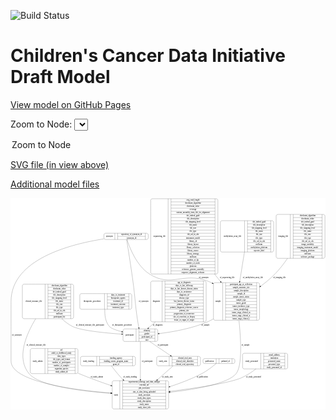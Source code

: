 <link rel='stylesheet' href="assets/style.css">
<link rel='stylesheet' href="https://unpkg.com/leaflet@1.5.1/dist/leaflet.css" integrity="sha512-xwE/Az9zrjBIphAcBb3F6JVqxf46+CDLwfLMHloNu6KEQCAWi6HcDUbeOfBIptF7tcCzusKFjFw2yuvEpDL9wQ==" crossorigin="">
<script type="text/javascript" src="https://code.jquery.com/jquery-3.2.1.min.js"></script>
<script type="text/javascript"  src="https://unpkg.com/leaflet@1.5.1/dist/leaflet.js"></script>
<script type="text/javascript" src="assets/actions.js"></script>

![Build Status](https://github.com/CBIIT/ccdi-model/actions/workflows/model-test-and-deploy.yml/badge.svg)

# Children's Cancer Data Initiative Draft Model

[View model on GitHub Pages](https://cbiit.github.io/ccdi-model/)



Zoom to Node: <select id="node_select">
  <option value="">Zoom to Node</option>
</select>
<div id="model"></div>

<p>
<a href="./model-desc/ccdi-model.svg">SVG file (in view above)</a>
<p>
<a href="./model-desc">Additional model files</a>
<div id='graph' style='display:off;'>
<svg width="2311pt" height="1551pt"
 viewBox="0.00 0.00 2311.00 1551.00" xmlns="http://www.w3.org/2000/svg" xmlns:xlink="http://www.w3.org/1999/xlink">
<g id="graph0" class="graph" transform="scale(1 1) rotate(0) translate(4 1547)">
<title>Perl</title>
<polygon fill="#ffffff" stroke="transparent" points="-4,4 -4,-1547 2307,-1547 2307,4 -4,4"/>
<!-- study_arm -->
<g id="node1" class="node">
<title>study_arm</title>
<path fill="none" stroke="#000000" d="M1080.5,-317C1080.5,-317 1377.5,-317 1377.5,-317 1383.5,-317 1389.5,-323 1389.5,-329 1389.5,-329 1389.5,-374 1389.5,-374 1389.5,-380 1383.5,-386 1377.5,-386 1377.5,-386 1080.5,-386 1080.5,-386 1074.5,-386 1068.5,-380 1068.5,-374 1068.5,-374 1068.5,-329 1068.5,-329 1068.5,-323 1074.5,-317 1080.5,-317"/>
<text text-anchor="middle" x="1114.5" y="-347.8" font-family="Times,serif" font-size="14.00" fill="#000000">study_arm</text>
<polyline fill="none" stroke="#000000" points="1160.5,-317 1160.5,-386 "/>
<text text-anchor="middle" x="1171" y="-347.8" font-family="Times,serif" font-size="14.00" fill="#000000"> </text>
<polyline fill="none" stroke="#000000" points="1181.5,-317 1181.5,-386 "/>
<text text-anchor="middle" x="1275" y="-370.8" font-family="Times,serif" font-size="14.00" fill="#000000">clinical_trial_arm</text>
<polyline fill="none" stroke="#000000" points="1181.5,-363 1368.5,-363 "/>
<text text-anchor="middle" x="1275" y="-347.8" font-family="Times,serif" font-size="14.00" fill="#000000">clinical_trial_identifier</text>
<polyline fill="none" stroke="#000000" points="1181.5,-340 1368.5,-340 "/>
<text text-anchor="middle" x="1275" y="-324.8" font-family="Times,serif" font-size="14.00" fill="#000000">clinical_trial_repository</text>
<polyline fill="none" stroke="#000000" points="1368.5,-317 1368.5,-386 "/>
<text text-anchor="middle" x="1379" y="-347.8" font-family="Times,serif" font-size="14.00" fill="#000000"> </text>
</g>
<!-- study -->
<g id="node8" class="node">
<title>study</title>
<path fill="none" stroke="#000000" d="M754,-.5C754,-.5 1144,-.5 1144,-.5 1150,-.5 1156,-6.5 1156,-12.5 1156,-12.5 1156,-195.5 1156,-195.5 1156,-201.5 1150,-207.5 1144,-207.5 1144,-207.5 754,-207.5 754,-207.5 748,-207.5 742,-201.5 742,-195.5 742,-195.5 742,-12.5 742,-12.5 742,-6.5 748,-.5 754,-.5"/>
<text text-anchor="middle" x="770" y="-100.3" font-family="Times,serif" font-size="14.00" fill="#000000">study</text>
<polyline fill="none" stroke="#000000" points="798,-.5 798,-207.5 "/>
<text text-anchor="middle" x="808.5" y="-100.3" font-family="Times,serif" font-size="14.00" fill="#000000"> </text>
<polyline fill="none" stroke="#000000" points="819,-.5 819,-207.5 "/>
<text text-anchor="middle" x="977" y="-192.3" font-family="Times,serif" font-size="14.00" fill="#000000">experimental_strategy_and_data_subtype</text>
<polyline fill="none" stroke="#000000" points="819,-184.5 1135,-184.5 "/>
<text text-anchor="middle" x="977" y="-169.3" font-family="Times,serif" font-size="14.00" fill="#000000">external_url</text>
<polyline fill="none" stroke="#000000" points="819,-161.5 1135,-161.5 "/>
<text text-anchor="middle" x="977" y="-146.3" font-family="Times,serif" font-size="14.00" fill="#000000">phs_accession</text>
<polyline fill="none" stroke="#000000" points="819,-138.5 1135,-138.5 "/>
<text text-anchor="middle" x="977" y="-123.3" font-family="Times,serif" font-size="14.00" fill="#000000">size_of_data_being_uploaded</text>
<polyline fill="none" stroke="#000000" points="819,-115.5 1135,-115.5 "/>
<text text-anchor="middle" x="977" y="-100.3" font-family="Times,serif" font-size="14.00" fill="#000000">study_acronym</text>
<polyline fill="none" stroke="#000000" points="819,-92.5 1135,-92.5 "/>
<text text-anchor="middle" x="977" y="-77.3" font-family="Times,serif" font-size="14.00" fill="#000000">study_data_types</text>
<polyline fill="none" stroke="#000000" points="819,-69.5 1135,-69.5 "/>
<text text-anchor="middle" x="977" y="-54.3" font-family="Times,serif" font-size="14.00" fill="#000000">study_description</text>
<polyline fill="none" stroke="#000000" points="819,-46.5 1135,-46.5 "/>
<text text-anchor="middle" x="977" y="-31.3" font-family="Times,serif" font-size="14.00" fill="#000000">study_name</text>
<polyline fill="none" stroke="#000000" points="819,-23.5 1135,-23.5 "/>
<text text-anchor="middle" x="977" y="-8.3" font-family="Times,serif" font-size="14.00" fill="#000000">study_short_title</text>
<polyline fill="none" stroke="#000000" points="1135,-.5 1135,-207.5 "/>
<text text-anchor="middle" x="1145.5" y="-100.3" font-family="Times,serif" font-size="14.00" fill="#000000"> </text>
</g>
<!-- study_arm&#45;&gt;study -->
<g id="edge19" class="edge">
<title>study_arm&#45;&gt;study</title>
<path fill="none" stroke="#000000" d="M1189.7724,-316.8256C1159.459,-290.0308 1115.7369,-251.3835 1073.846,-214.3549"/>
<polygon fill="#000000" stroke="#000000" points="1076.1341,-211.7061 1066.3235,-207.7056 1071.498,-216.9509 1076.1341,-211.7061"/>
<text text-anchor="middle" x="1146.5" y="-229.8" font-family="Times,serif" font-size="14.00" fill="#000000">of_study_arm</text>
</g>
<!-- clinical_measure_file -->
<g id="node2" class="node">
<title>clinical_measure_file</title>
<path fill="none" stroke="#000000" d="M95,-662.5C95,-662.5 447,-662.5 447,-662.5 453,-662.5 459,-668.5 459,-674.5 459,-674.5 459,-903.5 459,-903.5 459,-909.5 453,-915.5 447,-915.5 447,-915.5 95,-915.5 95,-915.5 89,-915.5 83,-909.5 83,-903.5 83,-903.5 83,-674.5 83,-674.5 83,-668.5 89,-662.5 95,-662.5"/>
<text text-anchor="middle" x="166.5" y="-785.3" font-family="Times,serif" font-size="14.00" fill="#000000">clinical_measure_file</text>
<polyline fill="none" stroke="#000000" points="250,-662.5 250,-915.5 "/>
<text text-anchor="middle" x="260.5" y="-785.3" font-family="Times,serif" font-size="14.00" fill="#000000"> </text>
<polyline fill="none" stroke="#000000" points="271,-662.5 271,-915.5 "/>
<text text-anchor="middle" x="354.5" y="-900.3" font-family="Times,serif" font-size="14.00" fill="#000000">checksum_algorithm</text>
<polyline fill="none" stroke="#000000" points="271,-892.5 438,-892.5 "/>
<text text-anchor="middle" x="354.5" y="-877.3" font-family="Times,serif" font-size="14.00" fill="#000000">checksum_value</text>
<polyline fill="none" stroke="#000000" points="271,-869.5 438,-869.5 "/>
<text text-anchor="middle" x="354.5" y="-854.3" font-family="Times,serif" font-size="14.00" fill="#000000">dcf_indexd_guid</text>
<polyline fill="none" stroke="#000000" points="271,-846.5 438,-846.5 "/>
<text text-anchor="middle" x="354.5" y="-831.3" font-family="Times,serif" font-size="14.00" fill="#000000">file_description</text>
<polyline fill="none" stroke="#000000" points="271,-823.5 438,-823.5 "/>
<text text-anchor="middle" x="354.5" y="-808.3" font-family="Times,serif" font-size="14.00" fill="#000000">file_mapping_level</text>
<polyline fill="none" stroke="#000000" points="271,-800.5 438,-800.5 "/>
<text text-anchor="middle" x="354.5" y="-785.3" font-family="Times,serif" font-size="14.00" fill="#000000">file_name</text>
<polyline fill="none" stroke="#000000" points="271,-777.5 438,-777.5 "/>
<text text-anchor="middle" x="354.5" y="-762.3" font-family="Times,serif" font-size="14.00" fill="#000000">file_size</text>
<polyline fill="none" stroke="#000000" points="271,-754.5 438,-754.5 "/>
<text text-anchor="middle" x="354.5" y="-739.3" font-family="Times,serif" font-size="14.00" fill="#000000">file_type</text>
<polyline fill="none" stroke="#000000" points="271,-731.5 438,-731.5 "/>
<text text-anchor="middle" x="354.5" y="-716.3" font-family="Times,serif" font-size="14.00" fill="#000000">file_url_in_cds</text>
<polyline fill="none" stroke="#000000" points="271,-708.5 438,-708.5 "/>
<text text-anchor="middle" x="354.5" y="-693.3" font-family="Times,serif" font-size="14.00" fill="#000000">md5sum</text>
<polyline fill="none" stroke="#000000" points="271,-685.5 438,-685.5 "/>
<text text-anchor="middle" x="354.5" y="-670.3" font-family="Times,serif" font-size="14.00" fill="#000000">participant_list</text>
<polyline fill="none" stroke="#000000" points="438,-662.5 438,-915.5 "/>
<text text-anchor="middle" x="448.5" y="-785.3" font-family="Times,serif" font-size="14.00" fill="#000000"> </text>
</g>
<!-- participant -->
<g id="node6" class="node">
<title>participant</title>
<path fill="none" stroke="#000000" d="M833.5,-495.5C833.5,-495.5 1064.5,-495.5 1064.5,-495.5 1070.5,-495.5 1076.5,-501.5 1076.5,-507.5 1076.5,-507.5 1076.5,-575.5 1076.5,-575.5 1076.5,-581.5 1070.5,-587.5 1064.5,-587.5 1064.5,-587.5 833.5,-587.5 833.5,-587.5 827.5,-587.5 821.5,-581.5 821.5,-575.5 821.5,-575.5 821.5,-507.5 821.5,-507.5 821.5,-501.5 827.5,-495.5 833.5,-495.5"/>
<text text-anchor="middle" x="869.5" y="-537.8" font-family="Times,serif" font-size="14.00" fill="#000000">participant</text>
<polyline fill="none" stroke="#000000" points="917.5,-495.5 917.5,-587.5 "/>
<text text-anchor="middle" x="928" y="-537.8" font-family="Times,serif" font-size="14.00" fill="#000000"> </text>
<polyline fill="none" stroke="#000000" points="938.5,-495.5 938.5,-587.5 "/>
<text text-anchor="middle" x="997" y="-572.3" font-family="Times,serif" font-size="14.00" fill="#000000">ethnicity</text>
<polyline fill="none" stroke="#000000" points="938.5,-564.5 1055.5,-564.5 "/>
<text text-anchor="middle" x="997" y="-549.3" font-family="Times,serif" font-size="14.00" fill="#000000">gender</text>
<polyline fill="none" stroke="#000000" points="938.5,-541.5 1055.5,-541.5 "/>
<text text-anchor="middle" x="997" y="-526.3" font-family="Times,serif" font-size="14.00" fill="#000000">participant_id</text>
<polyline fill="none" stroke="#000000" points="938.5,-518.5 1055.5,-518.5 "/>
<text text-anchor="middle" x="997" y="-503.3" font-family="Times,serif" font-size="14.00" fill="#000000">race</text>
<polyline fill="none" stroke="#000000" points="1055.5,-495.5 1055.5,-587.5 "/>
<text text-anchor="middle" x="1066" y="-537.8" font-family="Times,serif" font-size="14.00" fill="#000000"> </text>
</g>
<!-- clinical_measure_file&#45;&gt;participant -->
<g id="edge1" class="edge">
<title>clinical_measure_file&#45;&gt;participant</title>
<path fill="none" stroke="#000000" d="M372.0894,-662.4783C395.4171,-640.4247 421.7609,-620.0789 450,-606 511.5098,-575.3335 685.95,-557.9967 811.2419,-549.1896"/>
<polygon fill="#000000" stroke="#000000" points="811.5753,-552.6749 821.3098,-548.4927 811.0919,-545.6916 811.5753,-552.6749"/>
<text text-anchor="middle" x="579.5" y="-609.8" font-family="Times,serif" font-size="14.00" fill="#000000">of_clinical_measure_file_participant</text>
</g>
<!-- clinical_measure_file&#45;&gt;study -->
<g id="edge9" class="edge">
<title>clinical_measure_file&#45;&gt;study</title>
<path fill="none" stroke="#000000" d="M180.9552,-662.4467C109.9039,-545.6518 37.1996,-373.4768 132,-259 206.8365,-168.6307 516.0132,-130.5315 731.7753,-114.7579"/>
<polygon fill="#000000" stroke="#000000" points="732.2548,-118.2325 741.9777,-114.0235 731.7522,-111.2506 732.2548,-118.2325"/>
<text text-anchor="middle" x="184" y="-465.8" font-family="Times,serif" font-size="14.00" fill="#000000">of_clinical_measure_file</text>
</g>
<!-- study_admin -->
<g id="node3" class="node">
<title>study_admin</title>
<path fill="none" stroke="#000000" d="M153,-259.5C153,-259.5 479,-259.5 479,-259.5 485,-259.5 491,-265.5 491,-271.5 491,-271.5 491,-431.5 491,-431.5 491,-437.5 485,-443.5 479,-443.5 479,-443.5 153,-443.5 153,-443.5 147,-443.5 141,-437.5 141,-431.5 141,-431.5 141,-271.5 141,-271.5 141,-265.5 147,-259.5 153,-259.5"/>
<text text-anchor="middle" x="195" y="-347.8" font-family="Times,serif" font-size="14.00" fill="#000000">study_admin</text>
<polyline fill="none" stroke="#000000" points="249,-259.5 249,-443.5 "/>
<text text-anchor="middle" x="259.5" y="-347.8" font-family="Times,serif" font-size="14.00" fill="#000000"> </text>
<polyline fill="none" stroke="#000000" points="270,-259.5 270,-443.5 "/>
<text text-anchor="middle" x="370" y="-428.3" font-family="Times,serif" font-size="14.00" fill="#000000">acl</text>
<polyline fill="none" stroke="#000000" points="270,-420.5 470,-420.5 "/>
<text text-anchor="middle" x="370" y="-405.3" font-family="Times,serif" font-size="14.00" fill="#000000">adult_or_childhood_study</text>
<polyline fill="none" stroke="#000000" points="270,-397.5 470,-397.5 "/>
<text text-anchor="middle" x="370" y="-382.3" font-family="Times,serif" font-size="14.00" fill="#000000">data_types</text>
<polyline fill="none" stroke="#000000" points="270,-374.5 470,-374.5 "/>
<text text-anchor="middle" x="370" y="-359.3" font-family="Times,serif" font-size="14.00" fill="#000000">file_types_and_format</text>
<polyline fill="none" stroke="#000000" points="270,-351.5 470,-351.5 "/>
<text text-anchor="middle" x="370" y="-336.3" font-family="Times,serif" font-size="14.00" fill="#000000">number_of_participants</text>
<polyline fill="none" stroke="#000000" points="270,-328.5 470,-328.5 "/>
<text text-anchor="middle" x="370" y="-313.3" font-family="Times,serif" font-size="14.00" fill="#000000">number_of_samples</text>
<polyline fill="none" stroke="#000000" points="270,-305.5 470,-305.5 "/>
<text text-anchor="middle" x="370" y="-290.3" font-family="Times,serif" font-size="14.00" fill="#000000">organism_species</text>
<polyline fill="none" stroke="#000000" points="270,-282.5 470,-282.5 "/>
<text text-anchor="middle" x="370" y="-267.3" font-family="Times,serif" font-size="14.00" fill="#000000">study_admin_id</text>
<polyline fill="none" stroke="#000000" points="470,-259.5 470,-443.5 "/>
<text text-anchor="middle" x="480.5" y="-347.8" font-family="Times,serif" font-size="14.00" fill="#000000"> </text>
</g>
<!-- study_admin&#45;&gt;study -->
<g id="edge2" class="edge">
<title>study_admin&#45;&gt;study</title>
<path fill="none" stroke="#000000" d="M491.0533,-262.8272C494.0512,-261.5273 497.0351,-260.2505 500,-259 574.5072,-227.5769 657.8115,-197.4853 732.2425,-172.3154"/>
<polygon fill="#000000" stroke="#000000" points="733.3844,-175.6241 741.7426,-169.1132 731.1485,-168.9908 733.3844,-175.6241"/>
<text text-anchor="middle" x="629.5" y="-229.8" font-family="Times,serif" font-size="14.00" fill="#000000">of_study_admin</text>
</g>
<!-- diagnosis -->
<g id="node4" class="node">
<title>diagnosis</title>
<path fill="none" stroke="#000000" d="M1036.5,-639.5C1036.5,-639.5 1419.5,-639.5 1419.5,-639.5 1425.5,-639.5 1431.5,-645.5 1431.5,-651.5 1431.5,-651.5 1431.5,-926.5 1431.5,-926.5 1431.5,-932.5 1425.5,-938.5 1419.5,-938.5 1419.5,-938.5 1036.5,-938.5 1036.5,-938.5 1030.5,-938.5 1024.5,-932.5 1024.5,-926.5 1024.5,-926.5 1024.5,-651.5 1024.5,-651.5 1024.5,-645.5 1030.5,-639.5 1036.5,-639.5"/>
<text text-anchor="middle" x="1066.5" y="-785.3" font-family="Times,serif" font-size="14.00" fill="#000000">diagnosis</text>
<polyline fill="none" stroke="#000000" points="1108.5,-639.5 1108.5,-938.5 "/>
<text text-anchor="middle" x="1119" y="-785.3" font-family="Times,serif" font-size="14.00" fill="#000000"> </text>
<polyline fill="none" stroke="#000000" points="1129.5,-639.5 1129.5,-938.5 "/>
<text text-anchor="middle" x="1270" y="-923.3" font-family="Times,serif" font-size="14.00" fill="#000000">age_at_diagnosis</text>
<polyline fill="none" stroke="#000000" points="1129.5,-915.5 1410.5,-915.5 "/>
<text text-anchor="middle" x="1270" y="-900.3" font-family="Times,serif" font-size="14.00" fill="#000000">days_to_last_followup</text>
<polyline fill="none" stroke="#000000" points="1129.5,-892.5 1410.5,-892.5 "/>
<text text-anchor="middle" x="1270" y="-877.3" font-family="Times,serif" font-size="14.00" fill="#000000">days_to_last_known_disease_status</text>
<polyline fill="none" stroke="#000000" points="1129.5,-869.5 1410.5,-869.5 "/>
<text text-anchor="middle" x="1270" y="-854.3" font-family="Times,serif" font-size="14.00" fill="#000000">days_to_recurrence</text>
<polyline fill="none" stroke="#000000" points="1129.5,-846.5 1410.5,-846.5 "/>
<text text-anchor="middle" x="1270" y="-831.3" font-family="Times,serif" font-size="14.00" fill="#000000">diagnosis_id</text>
<polyline fill="none" stroke="#000000" points="1129.5,-823.5 1410.5,-823.5 "/>
<text text-anchor="middle" x="1270" y="-808.3" font-family="Times,serif" font-size="14.00" fill="#000000">disease_type</text>
<polyline fill="none" stroke="#000000" points="1129.5,-800.5 1410.5,-800.5 "/>
<text text-anchor="middle" x="1270" y="-785.3" font-family="Times,serif" font-size="14.00" fill="#000000">last_known_disease_status</text>
<polyline fill="none" stroke="#000000" points="1129.5,-777.5 1410.5,-777.5 "/>
<text text-anchor="middle" x="1270" y="-762.3" font-family="Times,serif" font-size="14.00" fill="#000000">primary_diagnosis</text>
<polyline fill="none" stroke="#000000" points="1129.5,-754.5 1410.5,-754.5 "/>
<text text-anchor="middle" x="1270" y="-739.3" font-family="Times,serif" font-size="14.00" fill="#000000">primary_diagnosis_reference_source</text>
<polyline fill="none" stroke="#000000" points="1129.5,-731.5 1410.5,-731.5 "/>
<text text-anchor="middle" x="1270" y="-716.3" font-family="Times,serif" font-size="14.00" fill="#000000">primary_site</text>
<polyline fill="none" stroke="#000000" points="1129.5,-708.5 1410.5,-708.5 "/>
<text text-anchor="middle" x="1270" y="-693.3" font-family="Times,serif" font-size="14.00" fill="#000000">progression_or_recurrence</text>
<polyline fill="none" stroke="#000000" points="1129.5,-685.5 1410.5,-685.5 "/>
<text text-anchor="middle" x="1270" y="-670.3" font-family="Times,serif" font-size="14.00" fill="#000000">site_of_resection_or_biopsy</text>
<polyline fill="none" stroke="#000000" points="1129.5,-662.5 1410.5,-662.5 "/>
<text text-anchor="middle" x="1270" y="-647.3" font-family="Times,serif" font-size="14.00" fill="#000000">tissue_or_organ_of_origin</text>
<polyline fill="none" stroke="#000000" points="1410.5,-639.5 1410.5,-938.5 "/>
<text text-anchor="middle" x="1421" y="-785.3" font-family="Times,serif" font-size="14.00" fill="#000000"> </text>
</g>
<!-- diagnosis&#45;&gt;participant -->
<g id="edge3" class="edge">
<title>diagnosis&#45;&gt;participant</title>
<path fill="none" stroke="#000000" d="M1059.2682,-639.3186C1041.3848,-623.4542 1024.1724,-608.1852 1008.8794,-594.6188"/>
<polygon fill="#000000" stroke="#000000" points="1010.8671,-591.7034 1001.0637,-587.6855 1006.2218,-596.94 1010.8671,-591.7034"/>
<text text-anchor="middle" x="1076.5" y="-609.8" font-family="Times,serif" font-size="14.00" fill="#000000">of_diagnosis</text>
</g>
<!-- study_funding -->
<g id="node5" class="node">
<title>study_funding</title>
<path fill="none" stroke="#000000" d="M521.5,-317C521.5,-317 900.5,-317 900.5,-317 906.5,-317 912.5,-323 912.5,-329 912.5,-329 912.5,-374 912.5,-374 912.5,-380 906.5,-386 900.5,-386 900.5,-386 521.5,-386 521.5,-386 515.5,-386 509.5,-380 509.5,-374 509.5,-374 509.5,-329 509.5,-329 509.5,-323 515.5,-317 521.5,-317"/>
<text text-anchor="middle" x="569" y="-347.8" font-family="Times,serif" font-size="14.00" fill="#000000">study_funding</text>
<polyline fill="none" stroke="#000000" points="628.5,-317 628.5,-386 "/>
<text text-anchor="middle" x="639" y="-347.8" font-family="Times,serif" font-size="14.00" fill="#000000"> </text>
<polyline fill="none" stroke="#000000" points="649.5,-317 649.5,-386 "/>
<text text-anchor="middle" x="770.5" y="-370.8" font-family="Times,serif" font-size="14.00" fill="#000000">funding_agency</text>
<polyline fill="none" stroke="#000000" points="649.5,-363 891.5,-363 "/>
<text text-anchor="middle" x="770.5" y="-347.8" font-family="Times,serif" font-size="14.00" fill="#000000">funding_source_program_name</text>
<polyline fill="none" stroke="#000000" points="649.5,-340 891.5,-340 "/>
<text text-anchor="middle" x="770.5" y="-324.8" font-family="Times,serif" font-size="14.00" fill="#000000">grant_id</text>
<polyline fill="none" stroke="#000000" points="891.5,-317 891.5,-386 "/>
<text text-anchor="middle" x="902" y="-347.8" font-family="Times,serif" font-size="14.00" fill="#000000"> </text>
</g>
<!-- study_funding&#45;&gt;study -->
<g id="edge6" class="edge">
<title>study_funding&#45;&gt;study</title>
<path fill="none" stroke="#000000" d="M736.0088,-316.8833C755.3766,-290.9063 783.4634,-254.9822 811,-226 814.5569,-222.2563 818.2143,-218.4995 821.9451,-214.7461"/>
<polygon fill="#000000" stroke="#000000" points="824.5751,-217.067 829.2035,-207.5366 819.6421,-212.1005 824.5751,-217.067"/>
<text text-anchor="middle" x="873" y="-229.8" font-family="Times,serif" font-size="14.00" fill="#000000">of_study_funding</text>
</g>
<!-- participant&#45;&gt;study_arm -->
<g id="edge5" class="edge">
<title>participant&#45;&gt;study_arm</title>
<path fill="none" stroke="#000000" d="M1017.1377,-495.2637C1063.6727,-463.6864 1124.741,-422.2472 1169.3525,-391.9751"/>
<polygon fill="#000000" stroke="#000000" points="1171.4551,-394.7781 1177.7646,-386.2669 1167.5245,-388.9858 1171.4551,-394.7781"/>
<text text-anchor="middle" x="1114.5" y="-465.8" font-family="Times,serif" font-size="14.00" fill="#000000">of_participant</text>
</g>
<!-- participant&#45;&gt;study -->
<g id="edge4" class="edge">
<title>participant&#45;&gt;study</title>
<path fill="none" stroke="#000000" d="M949,-495.094C949,-429.596 949,-307.9591 949,-217.6598"/>
<polygon fill="#000000" stroke="#000000" points="952.5001,-217.6413 949,-207.6413 945.5001,-217.6414 952.5001,-217.6413"/>
<text text-anchor="middle" x="999.5" y="-347.8" font-family="Times,serif" font-size="14.00" fill="#000000">of_participant</text>
</g>
<!-- imaging_file -->
<g id="node7" class="node">
<title>imaging_file</title>
<path fill="none" stroke="#000000" d="M1957,-1105.5C1957,-1105.5 2291,-1105.5 2291,-1105.5 2297,-1105.5 2303,-1111.5 2303,-1117.5 2303,-1117.5 2303,-1415.5 2303,-1415.5 2303,-1421.5 2297,-1427.5 2291,-1427.5 2291,-1427.5 1957,-1427.5 1957,-1427.5 1951,-1427.5 1945,-1421.5 1945,-1415.5 1945,-1415.5 1945,-1117.5 1945,-1117.5 1945,-1111.5 1951,-1105.5 1957,-1105.5"/>
<text text-anchor="middle" x="1997" y="-1262.8" font-family="Times,serif" font-size="14.00" fill="#000000">imaging_file</text>
<polyline fill="none" stroke="#000000" points="2049,-1105.5 2049,-1427.5 "/>
<text text-anchor="middle" x="2059.5" y="-1262.8" font-family="Times,serif" font-size="14.00" fill="#000000"> </text>
<polyline fill="none" stroke="#000000" points="2070,-1105.5 2070,-1427.5 "/>
<text text-anchor="middle" x="2176" y="-1412.3" font-family="Times,serif" font-size="14.00" fill="#000000">checksum_algorithm</text>
<polyline fill="none" stroke="#000000" points="2070,-1404.5 2282,-1404.5 "/>
<text text-anchor="middle" x="2176" y="-1389.3" font-family="Times,serif" font-size="14.00" fill="#000000">checksum_value</text>
<polyline fill="none" stroke="#000000" points="2070,-1381.5 2282,-1381.5 "/>
<text text-anchor="middle" x="2176" y="-1366.3" font-family="Times,serif" font-size="14.00" fill="#000000">dcf_indexd_guid</text>
<polyline fill="none" stroke="#000000" points="2070,-1358.5 2282,-1358.5 "/>
<text text-anchor="middle" x="2176" y="-1343.3" font-family="Times,serif" font-size="14.00" fill="#000000">file_description</text>
<polyline fill="none" stroke="#000000" points="2070,-1335.5 2282,-1335.5 "/>
<text text-anchor="middle" x="2176" y="-1320.3" font-family="Times,serif" font-size="14.00" fill="#000000">file_mapping_level</text>
<polyline fill="none" stroke="#000000" points="2070,-1312.5 2282,-1312.5 "/>
<text text-anchor="middle" x="2176" y="-1297.3" font-family="Times,serif" font-size="14.00" fill="#000000">file_name</text>
<polyline fill="none" stroke="#000000" points="2070,-1289.5 2282,-1289.5 "/>
<text text-anchor="middle" x="2176" y="-1274.3" font-family="Times,serif" font-size="14.00" fill="#000000">file_size</text>
<polyline fill="none" stroke="#000000" points="2070,-1266.5 2282,-1266.5 "/>
<text text-anchor="middle" x="2176" y="-1251.3" font-family="Times,serif" font-size="14.00" fill="#000000">file_type</text>
<polyline fill="none" stroke="#000000" points="2070,-1243.5 2282,-1243.5 "/>
<text text-anchor="middle" x="2176" y="-1228.3" font-family="Times,serif" font-size="14.00" fill="#000000">file_url_in_cds</text>
<polyline fill="none" stroke="#000000" points="2070,-1220.5 2282,-1220.5 "/>
<text text-anchor="middle" x="2176" y="-1205.3" font-family="Times,serif" font-size="14.00" fill="#000000">image_modality</text>
<polyline fill="none" stroke="#000000" points="2070,-1197.5 2282,-1197.5 "/>
<text text-anchor="middle" x="2176" y="-1182.3" font-family="Times,serif" font-size="14.00" fill="#000000">imaging_instrument_model</text>
<polyline fill="none" stroke="#000000" points="2070,-1174.5 2282,-1174.5 "/>
<text text-anchor="middle" x="2176" y="-1159.3" font-family="Times,serif" font-size="14.00" fill="#000000">imaging_platform</text>
<polyline fill="none" stroke="#000000" points="2070,-1151.5 2282,-1151.5 "/>
<text text-anchor="middle" x="2176" y="-1136.3" font-family="Times,serif" font-size="14.00" fill="#000000">md5sum</text>
<polyline fill="none" stroke="#000000" points="2070,-1128.5 2282,-1128.5 "/>
<text text-anchor="middle" x="2176" y="-1113.3" font-family="Times,serif" font-size="14.00" fill="#000000">software_package</text>
<polyline fill="none" stroke="#000000" points="2282,-1105.5 2282,-1427.5 "/>
<text text-anchor="middle" x="2292.5" y="-1262.8" font-family="Times,serif" font-size="14.00" fill="#000000"> </text>
</g>
<!-- sample -->
<g id="node12" class="node">
<title>sample</title>
<path fill="none" stroke="#000000" d="M1497,-651C1497,-651 1811,-651 1811,-651 1817,-651 1823,-657 1823,-663 1823,-663 1823,-915 1823,-915 1823,-921 1817,-927 1811,-927 1811,-927 1497,-927 1497,-927 1491,-927 1485,-921 1485,-915 1485,-915 1485,-663 1485,-663 1485,-657 1491,-651 1497,-651"/>
<text text-anchor="middle" x="1519" y="-785.3" font-family="Times,serif" font-size="14.00" fill="#000000">sample</text>
<polyline fill="none" stroke="#000000" points="1553,-651 1553,-927 "/>
<text text-anchor="middle" x="1563.5" y="-785.3" font-family="Times,serif" font-size="14.00" fill="#000000"> </text>
<polyline fill="none" stroke="#000000" points="1574,-651 1574,-927 "/>
<text text-anchor="middle" x="1688" y="-911.8" font-family="Times,serif" font-size="14.00" fill="#000000">participant_age_at_collection</text>
<polyline fill="none" stroke="#000000" points="1574,-904 1802,-904 "/>
<text text-anchor="middle" x="1688" y="-888.8" font-family="Times,serif" font-size="14.00" fill="#000000">sample_anatomic_site</text>
<polyline fill="none" stroke="#000000" points="1574,-881 1802,-881 "/>
<text text-anchor="middle" x="1688" y="-865.8" font-family="Times,serif" font-size="14.00" fill="#000000">sample_description</text>
<polyline fill="none" stroke="#000000" points="1574,-858 1802,-858 "/>
<text text-anchor="middle" x="1688" y="-842.8" font-family="Times,serif" font-size="14.00" fill="#000000">sample_id</text>
<polyline fill="none" stroke="#000000" points="1574,-835 1802,-835 "/>
<text text-anchor="middle" x="1688" y="-819.8" font-family="Times,serif" font-size="14.00" fill="#000000">sample_tumor_status</text>
<polyline fill="none" stroke="#000000" points="1574,-812 1802,-812 "/>
<text text-anchor="middle" x="1688" y="-796.8" font-family="Times,serif" font-size="14.00" fill="#000000">sample_type</text>
<polyline fill="none" stroke="#000000" points="1574,-789 1802,-789 "/>
<text text-anchor="middle" x="1688" y="-773.8" font-family="Times,serif" font-size="14.00" fill="#000000">tumor_grade</text>
<polyline fill="none" stroke="#000000" points="1574,-766 1802,-766 "/>
<text text-anchor="middle" x="1688" y="-750.8" font-family="Times,serif" font-size="14.00" fill="#000000">tumor_incidence_type</text>
<polyline fill="none" stroke="#000000" points="1574,-743 1802,-743 "/>
<text text-anchor="middle" x="1688" y="-727.8" font-family="Times,serif" font-size="14.00" fill="#000000">tumor_morphology</text>
<polyline fill="none" stroke="#000000" points="1574,-720 1802,-720 "/>
<text text-anchor="middle" x="1688" y="-704.8" font-family="Times,serif" font-size="14.00" fill="#000000">tumor_stage_clinical_m</text>
<polyline fill="none" stroke="#000000" points="1574,-697 1802,-697 "/>
<text text-anchor="middle" x="1688" y="-681.8" font-family="Times,serif" font-size="14.00" fill="#000000">tumor_stage_clinical_n</text>
<polyline fill="none" stroke="#000000" points="1574,-674 1802,-674 "/>
<text text-anchor="middle" x="1688" y="-658.8" font-family="Times,serif" font-size="14.00" fill="#000000">tumor_stage_clinical_t</text>
<polyline fill="none" stroke="#000000" points="1802,-651 1802,-927 "/>
<text text-anchor="middle" x="1812.5" y="-785.3" font-family="Times,serif" font-size="14.00" fill="#000000"> </text>
</g>
<!-- imaging_file&#45;&gt;sample -->
<g id="edge12" class="edge">
<title>imaging_file&#45;&gt;sample</title>
<path fill="none" stroke="#000000" d="M2028.3812,-1105.1762C2001.1056,-1065.3693 1969.5883,-1024.3395 1936,-990 1904.8305,-958.1335 1868.0616,-927.8655 1831.5512,-900.9431"/>
<polygon fill="#000000" stroke="#000000" points="1833.4129,-897.9686 1823.2743,-894.8929 1829.2819,-903.6198 1833.4129,-897.9686"/>
<text text-anchor="middle" x="1969.5" y="-960.8" font-family="Times,serif" font-size="14.00" fill="#000000">of_imaging_file</text>
</g>
<!-- synonym -->
<g id="node9" class="node">
<title>synonym</title>
<path fill="none" stroke="#000000" d="M693.5,-1243.5C693.5,-1243.5 994.5,-1243.5 994.5,-1243.5 1000.5,-1243.5 1006.5,-1249.5 1006.5,-1255.5 1006.5,-1255.5 1006.5,-1277.5 1006.5,-1277.5 1006.5,-1283.5 1000.5,-1289.5 994.5,-1289.5 994.5,-1289.5 693.5,-1289.5 693.5,-1289.5 687.5,-1289.5 681.5,-1283.5 681.5,-1277.5 681.5,-1277.5 681.5,-1255.5 681.5,-1255.5 681.5,-1249.5 687.5,-1243.5 693.5,-1243.5"/>
<text text-anchor="middle" x="721.5" y="-1262.8" font-family="Times,serif" font-size="14.00" fill="#000000">synonym</text>
<polyline fill="none" stroke="#000000" points="761.5,-1243.5 761.5,-1289.5 "/>
<text text-anchor="middle" x="772" y="-1262.8" font-family="Times,serif" font-size="14.00" fill="#000000"> </text>
<polyline fill="none" stroke="#000000" points="782.5,-1243.5 782.5,-1289.5 "/>
<text text-anchor="middle" x="884" y="-1274.3" font-family="Times,serif" font-size="14.00" fill="#000000">repository_of_synonym_id</text>
<polyline fill="none" stroke="#000000" points="782.5,-1266.5 985.5,-1266.5 "/>
<text text-anchor="middle" x="884" y="-1251.3" font-family="Times,serif" font-size="14.00" fill="#000000">synonym_id</text>
<polyline fill="none" stroke="#000000" points="985.5,-1243.5 985.5,-1289.5 "/>
<text text-anchor="middle" x="996" y="-1262.8" font-family="Times,serif" font-size="14.00" fill="#000000"> </text>
</g>
<!-- synonym&#45;&gt;participant -->
<g id="edge17" class="edge">
<title>synonym&#45;&gt;participant</title>
<path fill="none" stroke="#000000" d="M847.8352,-1243.1074C856.5768,-1189.435 878.4258,-1053.264 894,-939 912.136,-805.9404 909.143,-771.6603 930,-639 932.113,-625.56 934.7281,-611.1443 937.3351,-597.6306"/>
<polygon fill="#000000" stroke="#000000" points="940.8312,-597.9898 939.3187,-587.5035 933.9617,-596.6442 940.8312,-597.9898"/>
<text text-anchor="middle" x="972.5" y="-785.3" font-family="Times,serif" font-size="14.00" fill="#000000">of_synonym</text>
</g>
<!-- synonym&#45;&gt;study -->
<g id="edge16" class="edge">
<title>synonym&#45;&gt;study</title>
<path fill="none" stroke="#000000" d="M681.2683,-1247.9429C436.0117,-1209.9225 0,-1098.7693 0,-789 0,-789 0,-789 0,-351.5 0,-201.1807 451.4506,-140.4788 731.604,-117.2813"/>
<polygon fill="#000000" stroke="#000000" points="732.2292,-120.742 741.9106,-116.4384 731.6586,-113.7653 732.2292,-120.742"/>
<text text-anchor="middle" x="42.5" y="-537.8" font-family="Times,serif" font-size="14.00" fill="#000000">of_synonym</text>
</g>
<!-- synonym&#45;&gt;sample -->
<g id="edge18" class="edge">
<title>synonym&#45;&gt;sample</title>
<path fill="none" stroke="#000000" d="M850.7428,-1243.3741C868.0138,-1188.7023 919.4263,-1051.4752 1016,-990 1176.4871,-887.8399 1263.3901,-1007.1726 1441,-939 1452.6614,-934.524 1464.2856,-929.268 1475.7449,-923.4524"/>
<polygon fill="#000000" stroke="#000000" points="1477.6535,-926.4043 1484.8973,-918.6727 1474.413,-920.1995 1477.6535,-926.4043"/>
<text text-anchor="middle" x="1413.5" y="-960.8" font-family="Times,serif" font-size="14.00" fill="#000000">of_synonym</text>
</g>
<!-- sequencing_file -->
<g id="node10" class="node">
<title>sequencing_file</title>
<path fill="none" stroke="#000000" d="M1036.5,-990.5C1036.5,-990.5 1505.5,-990.5 1505.5,-990.5 1511.5,-990.5 1517.5,-996.5 1517.5,-1002.5 1517.5,-1002.5 1517.5,-1530.5 1517.5,-1530.5 1517.5,-1536.5 1511.5,-1542.5 1505.5,-1542.5 1505.5,-1542.5 1036.5,-1542.5 1036.5,-1542.5 1030.5,-1542.5 1024.5,-1536.5 1024.5,-1530.5 1024.5,-1530.5 1024.5,-1002.5 1024.5,-1002.5 1024.5,-996.5 1030.5,-990.5 1036.5,-990.5"/>
<text text-anchor="middle" x="1088.5" y="-1262.8" font-family="Times,serif" font-size="14.00" fill="#000000">sequencing_file</text>
<polyline fill="none" stroke="#000000" points="1152.5,-990.5 1152.5,-1542.5 "/>
<text text-anchor="middle" x="1163" y="-1262.8" font-family="Times,serif" font-size="14.00" fill="#000000"> </text>
<polyline fill="none" stroke="#000000" points="1173.5,-990.5 1173.5,-1542.5 "/>
<text text-anchor="middle" x="1335" y="-1527.3" font-family="Times,serif" font-size="14.00" fill="#000000">avg_read_length</text>
<polyline fill="none" stroke="#000000" points="1173.5,-1519.5 1496.5,-1519.5 "/>
<text text-anchor="middle" x="1335" y="-1504.3" font-family="Times,serif" font-size="14.00" fill="#000000">checksum_algorithm</text>
<polyline fill="none" stroke="#000000" points="1173.5,-1496.5 1496.5,-1496.5 "/>
<text text-anchor="middle" x="1335" y="-1481.3" font-family="Times,serif" font-size="14.00" fill="#000000">checksum_value</text>
<polyline fill="none" stroke="#000000" points="1173.5,-1473.5 1496.5,-1473.5 "/>
<text text-anchor="middle" x="1335" y="-1458.3" font-family="Times,serif" font-size="14.00" fill="#000000">coverage</text>
<polyline fill="none" stroke="#000000" points="1173.5,-1450.5 1496.5,-1450.5 "/>
<text text-anchor="middle" x="1335" y="-1435.3" font-family="Times,serif" font-size="14.00" fill="#000000">custom_assembly_fasta_file_for_alignment</text>
<polyline fill="none" stroke="#000000" points="1173.5,-1427.5 1496.5,-1427.5 "/>
<text text-anchor="middle" x="1335" y="-1412.3" font-family="Times,serif" font-size="14.00" fill="#000000">dcf_indexd_guid</text>
<polyline fill="none" stroke="#000000" points="1173.5,-1404.5 1496.5,-1404.5 "/>
<text text-anchor="middle" x="1335" y="-1389.3" font-family="Times,serif" font-size="14.00" fill="#000000">file_description</text>
<polyline fill="none" stroke="#000000" points="1173.5,-1381.5 1496.5,-1381.5 "/>
<text text-anchor="middle" x="1335" y="-1366.3" font-family="Times,serif" font-size="14.00" fill="#000000">file_mapping_level</text>
<polyline fill="none" stroke="#000000" points="1173.5,-1358.5 1496.5,-1358.5 "/>
<text text-anchor="middle" x="1335" y="-1343.3" font-family="Times,serif" font-size="14.00" fill="#000000">file_name</text>
<polyline fill="none" stroke="#000000" points="1173.5,-1335.5 1496.5,-1335.5 "/>
<text text-anchor="middle" x="1335" y="-1320.3" font-family="Times,serif" font-size="14.00" fill="#000000">file_size</text>
<polyline fill="none" stroke="#000000" points="1173.5,-1312.5 1496.5,-1312.5 "/>
<text text-anchor="middle" x="1335" y="-1297.3" font-family="Times,serif" font-size="14.00" fill="#000000">file_type</text>
<polyline fill="none" stroke="#000000" points="1173.5,-1289.5 1496.5,-1289.5 "/>
<text text-anchor="middle" x="1335" y="-1274.3" font-family="Times,serif" font-size="14.00" fill="#000000">file_url_in_cds</text>
<polyline fill="none" stroke="#000000" points="1173.5,-1266.5 1496.5,-1266.5 "/>
<text text-anchor="middle" x="1335" y="-1251.3" font-family="Times,serif" font-size="14.00" fill="#000000">instrument_model</text>
<polyline fill="none" stroke="#000000" points="1173.5,-1243.5 1496.5,-1243.5 "/>
<text text-anchor="middle" x="1335" y="-1228.3" font-family="Times,serif" font-size="14.00" fill="#000000">library_id</text>
<polyline fill="none" stroke="#000000" points="1173.5,-1220.5 1496.5,-1220.5 "/>
<text text-anchor="middle" x="1335" y="-1205.3" font-family="Times,serif" font-size="14.00" fill="#000000">library_layout</text>
<polyline fill="none" stroke="#000000" points="1173.5,-1197.5 1496.5,-1197.5 "/>
<text text-anchor="middle" x="1335" y="-1182.3" font-family="Times,serif" font-size="14.00" fill="#000000">library_selection</text>
<polyline fill="none" stroke="#000000" points="1173.5,-1174.5 1496.5,-1174.5 "/>
<text text-anchor="middle" x="1335" y="-1159.3" font-family="Times,serif" font-size="14.00" fill="#000000">library_source</text>
<polyline fill="none" stroke="#000000" points="1173.5,-1151.5 1496.5,-1151.5 "/>
<text text-anchor="middle" x="1335" y="-1136.3" font-family="Times,serif" font-size="14.00" fill="#000000">library_strategy</text>
<polyline fill="none" stroke="#000000" points="1173.5,-1128.5 1496.5,-1128.5 "/>
<text text-anchor="middle" x="1335" y="-1113.3" font-family="Times,serif" font-size="14.00" fill="#000000">md5sum</text>
<polyline fill="none" stroke="#000000" points="1173.5,-1105.5 1496.5,-1105.5 "/>
<text text-anchor="middle" x="1335" y="-1090.3" font-family="Times,serif" font-size="14.00" fill="#000000">number_of_bp</text>
<polyline fill="none" stroke="#000000" points="1173.5,-1082.5 1496.5,-1082.5 "/>
<text text-anchor="middle" x="1335" y="-1067.3" font-family="Times,serif" font-size="14.00" fill="#000000">number_of_reads</text>
<polyline fill="none" stroke="#000000" points="1173.5,-1059.5 1496.5,-1059.5 "/>
<text text-anchor="middle" x="1335" y="-1044.3" font-family="Times,serif" font-size="14.00" fill="#000000">platform</text>
<polyline fill="none" stroke="#000000" points="1173.5,-1036.5 1496.5,-1036.5 "/>
<text text-anchor="middle" x="1335" y="-1021.3" font-family="Times,serif" font-size="14.00" fill="#000000">reference_genome_assembly</text>
<polyline fill="none" stroke="#000000" points="1173.5,-1013.5 1496.5,-1013.5 "/>
<text text-anchor="middle" x="1335" y="-998.3" font-family="Times,serif" font-size="14.00" fill="#000000">sequence_alignment_software</text>
<polyline fill="none" stroke="#000000" points="1496.5,-990.5 1496.5,-1542.5 "/>
<text text-anchor="middle" x="1507" y="-1262.8" font-family="Times,serif" font-size="14.00" fill="#000000"> </text>
</g>
<!-- sequencing_file&#45;&gt;sample -->
<g id="edge10" class="edge">
<title>sequencing_file&#45;&gt;sample</title>
<path fill="none" stroke="#000000" d="M1492.4061,-990.4649C1507.5604,-971.5715 1522.4585,-952.9975 1536.7082,-935.232"/>
<polygon fill="#000000" stroke="#000000" points="1539.6815,-937.1188 1543.2082,-927.1281 1534.221,-932.7389 1539.6815,-937.1188"/>
<text text-anchor="middle" x="1585.5" y="-960.8" font-family="Times,serif" font-size="14.00" fill="#000000">of_sequencing_file</text>
</g>
<!-- publication -->
<g id="node11" class="node">
<title>publication</title>
<path fill="none" stroke="#000000" d="M1420,-333.5C1420,-333.5 1630,-333.5 1630,-333.5 1636,-333.5 1642,-339.5 1642,-345.5 1642,-345.5 1642,-357.5 1642,-357.5 1642,-363.5 1636,-369.5 1630,-369.5 1630,-369.5 1420,-369.5 1420,-369.5 1414,-369.5 1408,-363.5 1408,-357.5 1408,-357.5 1408,-345.5 1408,-345.5 1408,-339.5 1414,-333.5 1420,-333.5"/>
<text text-anchor="middle" x="1456.5" y="-347.8" font-family="Times,serif" font-size="14.00" fill="#000000">publication</text>
<polyline fill="none" stroke="#000000" points="1505,-333.5 1505,-369.5 "/>
<text text-anchor="middle" x="1515.5" y="-347.8" font-family="Times,serif" font-size="14.00" fill="#000000"> </text>
<polyline fill="none" stroke="#000000" points="1526,-333.5 1526,-369.5 "/>
<text text-anchor="middle" x="1573.5" y="-347.8" font-family="Times,serif" font-size="14.00" fill="#000000">pubmed_id</text>
<polyline fill="none" stroke="#000000" points="1621,-333.5 1621,-369.5 "/>
<text text-anchor="middle" x="1631.5" y="-347.8" font-family="Times,serif" font-size="14.00" fill="#000000"> </text>
</g>
<!-- publication&#45;&gt;study -->
<g id="edge11" class="edge">
<title>publication&#45;&gt;study</title>
<path fill="none" stroke="#000000" d="M1504.4584,-333.3579C1480.533,-312.9841 1439.145,-280.0272 1399,-259 1325.9977,-220.7628 1241.5767,-188.7934 1165.7143,-164.0117"/>
<polygon fill="#000000" stroke="#000000" points="1166.621,-160.6263 1156.029,-160.8715 1164.462,-167.2851 1166.621,-160.6263"/>
<text text-anchor="middle" x="1403" y="-229.8" font-family="Times,serif" font-size="14.00" fill="#000000">of_publication</text>
</g>
<!-- sample&#45;&gt;participant -->
<g id="edge8" class="edge">
<title>sample&#45;&gt;participant</title>
<path fill="none" stroke="#000000" d="M1484.6962,-660.7486C1470.3141,-652.6676 1455.6559,-645.276 1441,-639 1327.1227,-590.2353 1187.8734,-565.5593 1086.6186,-553.2585"/>
<polygon fill="#000000" stroke="#000000" points="1086.9756,-549.7764 1076.6321,-552.0705 1086.1486,-556.7274 1086.9756,-549.7764"/>
<text text-anchor="middle" x="1426.5" y="-609.8" font-family="Times,serif" font-size="14.00" fill="#000000">of_sample</text>
</g>
<!-- sample&#45;&gt;study -->
<g id="edge7" class="edge">
<title>sample&#45;&gt;study</title>
<path fill="none" stroke="#000000" d="M1671.996,-650.8686C1686.5826,-514.1182 1697.8769,-317.0191 1651,-259 1590.6345,-184.2861 1349.0898,-143.3832 1166.0529,-122.6426"/>
<polygon fill="#000000" stroke="#000000" points="1166.3382,-119.1527 1156.0108,-121.5182 1165.5592,-126.1093 1166.3382,-119.1527"/>
<text text-anchor="middle" x="1720.5" y="-465.8" font-family="Times,serif" font-size="14.00" fill="#000000">of_sample</text>
</g>
<!-- therapeutic_procedure -->
<g id="node13" class="node">
<title>therapeutic_procedure</title>
<path fill="none" stroke="#000000" d="M516.5,-731.5C516.5,-731.5 873.5,-731.5 873.5,-731.5 879.5,-731.5 885.5,-737.5 885.5,-743.5 885.5,-743.5 885.5,-834.5 885.5,-834.5 885.5,-840.5 879.5,-846.5 873.5,-846.5 873.5,-846.5 516.5,-846.5 516.5,-846.5 510.5,-846.5 504.5,-840.5 504.5,-834.5 504.5,-834.5 504.5,-743.5 504.5,-743.5 504.5,-737.5 510.5,-731.5 516.5,-731.5"/>
<text text-anchor="middle" x="595" y="-785.3" font-family="Times,serif" font-size="14.00" fill="#000000">therapeutic_procedure</text>
<polyline fill="none" stroke="#000000" points="685.5,-731.5 685.5,-846.5 "/>
<text text-anchor="middle" x="696" y="-785.3" font-family="Times,serif" font-size="14.00" fill="#000000"> </text>
<polyline fill="none" stroke="#000000" points="706.5,-731.5 706.5,-846.5 "/>
<text text-anchor="middle" x="785.5" y="-831.3" font-family="Times,serif" font-size="14.00" fill="#000000">days_to_treatment</text>
<polyline fill="none" stroke="#000000" points="706.5,-823.5 864.5,-823.5 "/>
<text text-anchor="middle" x="785.5" y="-808.3" font-family="Times,serif" font-size="14.00" fill="#000000">therapeutic_agents</text>
<polyline fill="none" stroke="#000000" points="706.5,-800.5 864.5,-800.5 "/>
<text text-anchor="middle" x="785.5" y="-785.3" font-family="Times,serif" font-size="14.00" fill="#000000">treatment_id</text>
<polyline fill="none" stroke="#000000" points="706.5,-777.5 864.5,-777.5 "/>
<text text-anchor="middle" x="785.5" y="-762.3" font-family="Times,serif" font-size="14.00" fill="#000000">treatment_outcome</text>
<polyline fill="none" stroke="#000000" points="706.5,-754.5 864.5,-754.5 "/>
<text text-anchor="middle" x="785.5" y="-739.3" font-family="Times,serif" font-size="14.00" fill="#000000">treatment_type</text>
<polyline fill="none" stroke="#000000" points="864.5,-731.5 864.5,-846.5 "/>
<text text-anchor="middle" x="875" y="-785.3" font-family="Times,serif" font-size="14.00" fill="#000000"> </text>
</g>
<!-- therapeutic_procedure&#45;&gt;participant -->
<g id="edge13" class="edge">
<title>therapeutic_procedure&#45;&gt;participant</title>
<path fill="none" stroke="#000000" d="M687.9694,-731.1684C686.4355,-691.3897 691.4402,-639.8312 721,-606 734.3433,-590.7286 771.2283,-577.653 811.5422,-567.3471"/>
<polygon fill="#000000" stroke="#000000" points="812.4338,-570.732 821.2936,-564.9221 810.7445,-563.9389 812.4338,-570.732"/>
<text text-anchor="middle" x="814" y="-609.8" font-family="Times,serif" font-size="14.00" fill="#000000">of_therapeutic_procedure</text>
</g>
<!-- study_personnel -->
<g id="node14" class="node">
<title>study_personnel</title>
<path fill="none" stroke="#000000" d="M1710.5,-294C1710.5,-294 2017.5,-294 2017.5,-294 2023.5,-294 2029.5,-300 2029.5,-306 2029.5,-306 2029.5,-397 2029.5,-397 2029.5,-403 2023.5,-409 2017.5,-409 2017.5,-409 1710.5,-409 1710.5,-409 1704.5,-409 1698.5,-403 1698.5,-397 1698.5,-397 1698.5,-306 1698.5,-306 1698.5,-300 1704.5,-294 1710.5,-294"/>
<text text-anchor="middle" x="1765.5" y="-347.8" font-family="Times,serif" font-size="14.00" fill="#000000">study_personnel</text>
<polyline fill="none" stroke="#000000" points="1832.5,-294 1832.5,-409 "/>
<text text-anchor="middle" x="1843" y="-347.8" font-family="Times,serif" font-size="14.00" fill="#000000"> </text>
<polyline fill="none" stroke="#000000" points="1853.5,-294 1853.5,-409 "/>
<text text-anchor="middle" x="1931" y="-393.8" font-family="Times,serif" font-size="14.00" fill="#000000">email_address</text>
<polyline fill="none" stroke="#000000" points="1853.5,-386 2008.5,-386 "/>
<text text-anchor="middle" x="1931" y="-370.8" font-family="Times,serif" font-size="14.00" fill="#000000">institution</text>
<polyline fill="none" stroke="#000000" points="1853.5,-363 2008.5,-363 "/>
<text text-anchor="middle" x="1931" y="-347.8" font-family="Times,serif" font-size="14.00" fill="#000000">personnel_name</text>
<polyline fill="none" stroke="#000000" points="1853.5,-340 2008.5,-340 "/>
<text text-anchor="middle" x="1931" y="-324.8" font-family="Times,serif" font-size="14.00" fill="#000000">personnel_type</text>
<polyline fill="none" stroke="#000000" points="1853.5,-317 2008.5,-317 "/>
<text text-anchor="middle" x="1931" y="-301.8" font-family="Times,serif" font-size="14.00" fill="#000000">study_personnel_id</text>
<polyline fill="none" stroke="#000000" points="2008.5,-294 2008.5,-409 "/>
<text text-anchor="middle" x="2019" y="-347.8" font-family="Times,serif" font-size="14.00" fill="#000000"> </text>
</g>
<!-- study_personnel&#45;&gt;study -->
<g id="edge15" class="edge">
<title>study_personnel&#45;&gt;study</title>
<path fill="none" stroke="#000000" d="M1796.8422,-293.9362C1764.6684,-269.2901 1724.3992,-242.4494 1684,-226 1592.4648,-188.7295 1348.3124,-152.4832 1166.3616,-129.3187"/>
<polygon fill="#000000" stroke="#000000" points="1166.744,-125.8393 1156.3831,-128.0535 1165.8634,-132.7837 1166.744,-125.8393"/>
<text text-anchor="middle" x="1779.5" y="-229.8" font-family="Times,serif" font-size="14.00" fill="#000000">of_study_personnel</text>
</g>
<!-- methylation_array_file -->
<g id="node15" class="node">
<title>methylation_array_file</title>
<path fill="none" stroke="#000000" d="M1547.5,-1151.5C1547.5,-1151.5 1914.5,-1151.5 1914.5,-1151.5 1920.5,-1151.5 1926.5,-1157.5 1926.5,-1163.5 1926.5,-1163.5 1926.5,-1369.5 1926.5,-1369.5 1926.5,-1375.5 1920.5,-1381.5 1914.5,-1381.5 1914.5,-1381.5 1547.5,-1381.5 1547.5,-1381.5 1541.5,-1381.5 1535.5,-1375.5 1535.5,-1369.5 1535.5,-1369.5 1535.5,-1163.5 1535.5,-1163.5 1535.5,-1157.5 1541.5,-1151.5 1547.5,-1151.5"/>
<text text-anchor="middle" x="1624.5" y="-1262.8" font-family="Times,serif" font-size="14.00" fill="#000000">methylation_array_file</text>
<polyline fill="none" stroke="#000000" points="1713.5,-1151.5 1713.5,-1381.5 "/>
<text text-anchor="middle" x="1724" y="-1262.8" font-family="Times,serif" font-size="14.00" fill="#000000"> </text>
<polyline fill="none" stroke="#000000" points="1734.5,-1151.5 1734.5,-1381.5 "/>
<text text-anchor="middle" x="1820" y="-1366.3" font-family="Times,serif" font-size="14.00" fill="#000000">dcf_indexd_guid</text>
<polyline fill="none" stroke="#000000" points="1734.5,-1358.5 1905.5,-1358.5 "/>
<text text-anchor="middle" x="1820" y="-1343.3" font-family="Times,serif" font-size="14.00" fill="#000000">file_description</text>
<polyline fill="none" stroke="#000000" points="1734.5,-1335.5 1905.5,-1335.5 "/>
<text text-anchor="middle" x="1820" y="-1320.3" font-family="Times,serif" font-size="14.00" fill="#000000">file_mapping_level</text>
<polyline fill="none" stroke="#000000" points="1734.5,-1312.5 1905.5,-1312.5 "/>
<text text-anchor="middle" x="1820" y="-1297.3" font-family="Times,serif" font-size="14.00" fill="#000000">file_name</text>
<polyline fill="none" stroke="#000000" points="1734.5,-1289.5 1905.5,-1289.5 "/>
<text text-anchor="middle" x="1820" y="-1274.3" font-family="Times,serif" font-size="14.00" fill="#000000">file_size</text>
<polyline fill="none" stroke="#000000" points="1734.5,-1266.5 1905.5,-1266.5 "/>
<text text-anchor="middle" x="1820" y="-1251.3" font-family="Times,serif" font-size="14.00" fill="#000000">file_type</text>
<polyline fill="none" stroke="#000000" points="1734.5,-1243.5 1905.5,-1243.5 "/>
<text text-anchor="middle" x="1820" y="-1228.3" font-family="Times,serif" font-size="14.00" fill="#000000">file_url_in_cds</text>
<polyline fill="none" stroke="#000000" points="1734.5,-1220.5 1905.5,-1220.5 "/>
<text text-anchor="middle" x="1820" y="-1205.3" font-family="Times,serif" font-size="14.00" fill="#000000">md5sum</text>
<polyline fill="none" stroke="#000000" points="1734.5,-1197.5 1905.5,-1197.5 "/>
<text text-anchor="middle" x="1820" y="-1182.3" font-family="Times,serif" font-size="14.00" fill="#000000">methylation_platform</text>
<polyline fill="none" stroke="#000000" points="1734.5,-1174.5 1905.5,-1174.5 "/>
<text text-anchor="middle" x="1820" y="-1159.3" font-family="Times,serif" font-size="14.00" fill="#000000">reporter_label</text>
<polyline fill="none" stroke="#000000" points="1905.5,-1151.5 1905.5,-1381.5 "/>
<text text-anchor="middle" x="1916" y="-1262.8" font-family="Times,serif" font-size="14.00" fill="#000000"> </text>
</g>
<!-- methylation_array_file&#45;&gt;sample -->
<g id="edge14" class="edge">
<title>methylation_array_file&#45;&gt;sample</title>
<path fill="none" stroke="#000000" d="M1712.4095,-1151.215C1702.0382,-1086.8995 1689.0076,-1006.0925 1677.887,-937.1303"/>
<polygon fill="#000000" stroke="#000000" points="1681.3081,-936.3601 1676.2606,-927.0449 1674.3974,-937.4746 1681.3081,-936.3601"/>
<text text-anchor="middle" x="1774.5" y="-960.8" font-family="Times,serif" font-size="14.00" fill="#000000">of_methylation_array_file</text>
</g>
</g>
</svg>
</div>
